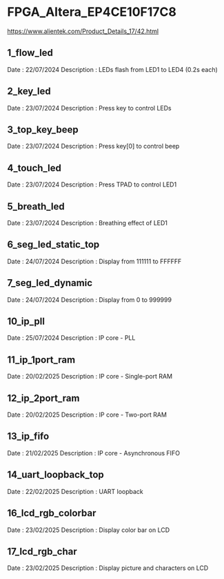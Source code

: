 # FPGA_Altera_EP4CE10F17C8

https://www.alientek.com/Product_Details_17/42.html

## 1_flow_led
Date		: 22/07/2024
Description	: LEDs flash from LED1 to LED4 (0.2s each)

## 2_key_led
Date		: 23/07/2024
Description	: Press key to control LEDs

## 3_top_key_beep
Date		: 23/07/2024
Description	: Press key[0] to control beep

## 4_touch_led
Date		: 23/07/2024
Description	: Press TPAD to control LED1

## 5_breath_led
Date		: 23/07/2024
Description	: Breathing effect of LED1

## 6_seg_led_static_top
Date		: 24/07/2024
Description	: Display from 111111 to FFFFFF

## 7_seg_led_dynamic
Date		: 24/07/2024
Description	: Display from 0 to 999999

## 10_ip_pll
Date		: 25/07/2024
Description	: IP core - PLL

## 11_ip_1port_ram
Date		: 20/02/2025
Description	: IP core - Single-port RAM

## 12_ip_2port_ram
Date		: 20/02/2025
Description	: IP core - Two-port RAM

## 13_ip_fifo
Date		: 21/02/2025
Description	: IP core - Asynchronous FIFO

## 14_uart_loopback_top
Date		: 22/02/2025
Description	: UART loopback

## 16_lcd_rgb_colorbar
Date		: 23/02/2025
Description	: Display color bar on LCD

## 17_lcd_rgb_char
Date		: 23/02/2025
Description	: Display picture and characters on LCD
